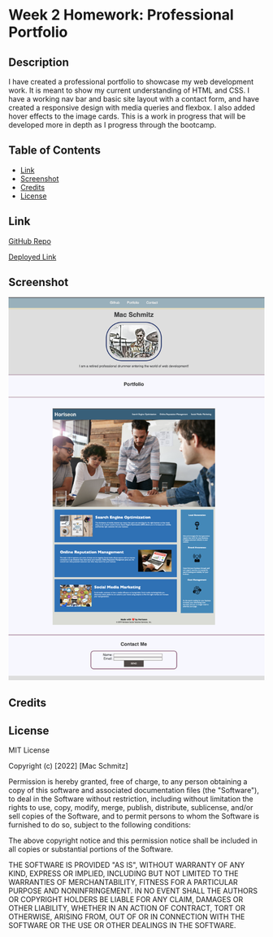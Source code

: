 # Week 2 Homework: Professional Portfolio

## Description

I have created a professional portfolio to showcase my web development work. It is meant to show my current understanding of HTML and CSS. I have a working nav bar and basic site layout with a contact form, and have created a responsive design with media queries and flexbox. I also added hover effects to the image cards. This is a work in progress that will be developed more in depth as I progress through the bootcamp.

## Table of Contents

- [Link](#link)
- [Screenshot](#screenshot)
- [Credits](#credits)
- [License](#license)

## Link

[GitHub Repo](https://github.com/mschmitzzz/hw-2-professional-portfolio)

[Deployed Link](https://mschmitzzz.github.io/hw-2-professional-portfolio/)

## Screenshot

![screenshot](assets/images/screenshot.png)

## Credits

## License

MIT License

Copyright (c) [2022] [Mac Schmitz]

Permission is hereby granted, free of charge, to any person obtaining a copy
of this software and associated documentation files (the "Software"), to deal
in the Software without restriction, including without limitation the rights
to use, copy, modify, merge, publish, distribute, sublicense, and/or sell
copies of the Software, and to permit persons to whom the Software is
furnished to do so, subject to the following conditions:

The above copyright notice and this permission notice shall be included in all
copies or substantial portions of the Software.

THE SOFTWARE IS PROVIDED "AS IS", WITHOUT WARRANTY OF ANY KIND, EXPRESS OR
IMPLIED, INCLUDING BUT NOT LIMITED TO THE WARRANTIES OF MERCHANTABILITY,
FITNESS FOR A PARTICULAR PURPOSE AND NONINFRINGEMENT. IN NO EVENT SHALL THE
AUTHORS OR COPYRIGHT HOLDERS BE LIABLE FOR ANY CLAIM, DAMAGES OR OTHER
LIABILITY, WHETHER IN AN ACTION OF CONTRACT, TORT OR OTHERWISE, ARISING FROM,
OUT OF OR IN CONNECTION WITH THE SOFTWARE OR THE USE OR OTHER DEALINGS IN THE
SOFTWARE.
